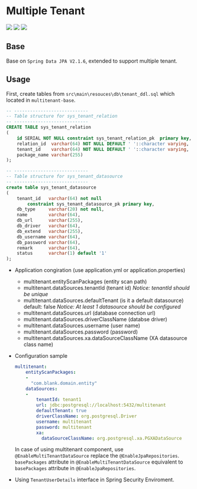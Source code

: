Multiple Tenant
===
![][bg-jdk] ![][bg-springboot] ![][bg-spring-data-jpa]

[bg-jdk]: https://img.shields.io/badge/jdk-1.8-brightgreen.svg?style=flat&logo=java&color=information&labelColor=important
[bg-springboot]: https://img.shields.io/badge/SpringBoot-2.1.4-information.svg?labelColor=blue
[bg-spring-data-jpa]: https://img.shields.io/badge/SpringDataJpa-2.1.6-information.svg?labelColor=blue

## Base
  
Base on `Spring Data JPA V2.1.6`, extended to support multiple tenant.

## Usage

First, create tables from `src\main\resouces\db\tenant_ddl.sql` which located in `multitenant-base`.

```sql
-- ----------------------------
-- Table structure for sys_tenant_relation
-- ----------------------------
CREATE TABLE sys_tenant_relation
( 
    id SERIAL NOT NULL constraint sys_tenant_relation_pk  primary key,
    relation_id  varchar(64) NOT NULL DEFAULT ' '::character varying,
    tenant_id    varchar(64) NOT NULL DEFAULT ' '::character varying,
    package_name varchar(255)
);

-- ----------------------------
-- Table structure for sys_tenant_datasource
-- ----------------------------
create table sys_tenant_datasource
(
    tenant_id   varchar(64) not null
        constraint sys_tenant_datasource_pk primary key,
    db_type     varchar(20) not null,
    name        varchar(64),
    db_url      varchar(255),
    db_driver   varchar(64),
    db_extend   varchar(255),
    db_username varchar(64),
    db_password varchar(64),
    remark      varchar(64),
    status      varchar(1) default '1'
);

```

- Application congiration (use application.yml or application.properties)
  - multitenant.entityScanPackages (entity scan path)
  - multitenant.dataSources.tenantId (tenant id)
    *Notice: tenantId should be unique*
  - multitenant.dataSources.defaultTenant (is it a default datasource)
    default: false
    *Notice: At least 1 datasource should be configured*
  - multitenant.dataSources.url (database connection url)
  - multitenant.dataSources.driverClassName (databse driver)
  - multitenant.dataSources.username (user name)
  - multitenant.dataSources.password (password)
  - multitenant.dataSources.xa.dataSourceClassName (XA datasource class name)
  
- Configuration sample
  ```yaml
  multitenant:
      entityScanPackages: 
      -
        "com.blank.domain.entity"
      dataSources:
      -
          tenantId: tenant1
          url: jdbc:postgresql://localhost:5432/multitenant
          defaultTenant: true
          driverClassName: org.postgresql.Driver
          username: multitenant
          password: multitenant
          xa:
            dataSourceClassName: org.postgresql.xa.PGXADataSource
  ```

  In case of using multitenant component, use `@EnableMultiTenantDataSource` replace the `@EnableJpaRepositories`. `basePackages` attribute in `@EnableMultiTenantDataSource` equivalent to `basePackages` attribute in `@EnableJpaRepositories`.
   
- Using `TenantUserDetails` interface in Spring Security Enviroment.

